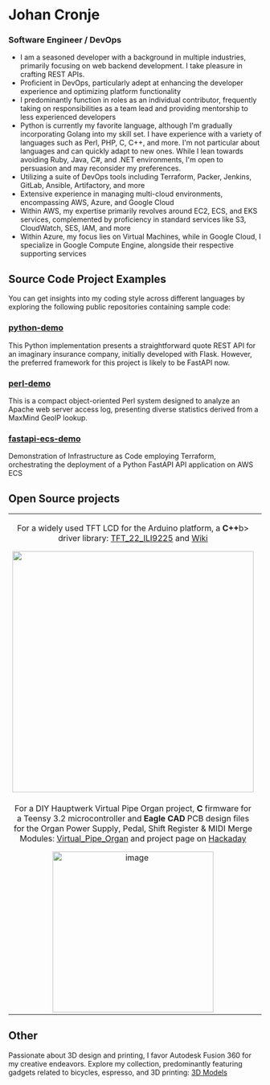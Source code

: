 # Johan Cronje
### Software Engineer / DevOps
- I am a seasoned developer with a background in multiple industries, primarily focusing on web backend development. I take pleasure in crafting REST APIs.
- Proficient in DevOps, particularly adept at enhancing the developer experience and optimizing platform functionality
- I predominantly function in roles as an individual contributor, frequently taking on responsibilities as a team lead and providing mentorship to less experienced developers
- Python is currently my favorite language, although I'm gradually incorporating Golang into my skill set. I have experience with a variety of languages such as Perl, PHP, C, C++, and more. I'm not particular about languages and can quickly adapt to new ones. While I lean towards avoiding Ruby, Java, C#, and .NET environments, I'm open to persuasion and may reconsider my preferences.
- Utilizing a suite of DevOps tools including Terraform, Packer, Jenkins, GitLab, Ansible, Artifactory, and more
- Extensive experience in managing multi-cloud environments, encompassing AWS, Azure, and Google Cloud
- Within AWS, my expertise primarily revolves around EC2, ECS, and EKS services, complemented by proficiency in standard services like S3, CloudWatch, SES, IAM, and more
- Within Azure, my focus lies on Virtual Machines, while in Google Cloud, I specialize in Google Compute Engine, alongside their respective supporting services

## Source Code Project Examples
You can get insights into my coding style across different languages by exploring the following public repositories containing sample code:

### [python-demo](https://github.com/johan-cronje/python-demo)
This Python implementation presents a straightforward quote REST API for an imaginary insurance company, initially developed with Flask. However, the preferred framework for this project is likely to be FastAPI now.

### [perl-demo](https://github.com/johan-cronje/perl-demo)
This is a compact object-oriented Perl system designed to analyze an Apache web server access log, presenting diverse statistics derived from a MaxMind GeoIP lookup.

### [fastapi-ecs-demo](https://github.com/johan-cronje/fastapi-ecs-demo)

Demonstration of Infrastructure as Code employing Terraform, orchestrating the deployment of a Python FastAPI API application on AWS ECS

## Open Source projects

<table>
<tr>
    <td align="center"><p>For a widely used TFT LCD for the Arduino platform, a <b>C++</b>b> driver library: <a href="https://github.com/Nkawu/TFT_22_ILI9225">TFT_22_ILI9225</a> and <a href="https://github.com/Nkawu/TFT_22_ILI9225/wiki">Wiki</a></p> 
<img width="480" src="https://github.com/johan-cronje/.github/assets/1527620/a70b01bd-ee9c-449e-b50b-161f47ae2f52"></td>
    <td align="center"><p>For a BLE espresso scale, <b>MicroPython</b> firmware for an ESP32 microcontroller: <a href="https://github.com/Nkawu/coffee-scale-firmware">DIY Smart Coffee and Espresso Scale</a> and <a href="https://github.com/Nkawu/coffee-scale-firmware/wiki">Wiki</a></p> 
<img width="220" src="https://github.com/johan-cronje/.github/assets/1527620/f4206a3a-9b56-45b4-b94d-60b05e012fb7"></td>
</tr>
<tr>
    <td align="center"><p>For a DIY Hauptwerk Virtual Pipe Organ project, <b>C</b> firmware for a Teensy 3.2 microcontroller and <b>Eagle CAD</b> PCB design files for the Organ Power Supply, Pedal, Shift Register & MIDI Merge Modules: <a href="https://github.com/Nkawu/Virtual_Pipe_Organ">Virtual_Pipe_Organ</a> and project page on <a href="https://hackaday.io/project/19077-virtual-pipe-organ">Hackaday</a></p> 
<img width="320" alt="image" src="https://github.com/johan-cronje/.github/assets/1527620/2932ce15-43e9-4fe9-8b0f-2578861a90af"></td>
    <td align="center"><p>For the defunct <b>MakerBot Replicator 1</b> 3D printer, GitHub pages documentation : <a href="https://nkawu.github.io/makerbot_replicator_1_info/">makerbot_replicator_1_info</a></p> 
<img width="280" alt="image" src="https://github.com/johan-cronje/.github/assets/1527620/8489bd6b-7d01-484c-8c73-19258d3a481e"></td>
</tr>
</table>

## Other
Passionate about 3D design and printing, I favor Autodesk Fusion 360 for my creative endeavors. Explore my collection, predominantly featuring gadgets related to bicycles, espresso, and 3D printing: [3D Models](https://www.printables.com/@Simbungu/models)
